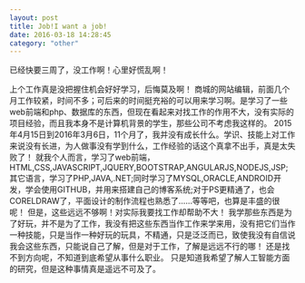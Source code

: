 ```yaml
---
layout: post
title: Job!I want a job!
date: 2016-03-18 14:28:45
category: "other"
---
```


已经快要三周了，没工作啊！心里好慌乱啊！

上个工作真是没把握住机会好好学习，后悔莫及啊！
商城的网站编辑，前面几个月工作较紧，时间不多；可后来的时间挺充裕的可以用来学习啊。是学习了一些web前端和php、数据库的东西，但现在看起来对找工作的作用不大，没有实际的项目经验，而且我本身不是计算机背景的学生，那些公司不考虑我这样的。
2015年4月15日到2016年3月6日，11个月了，我并没有成长什么。学识、技能上对工作来说没有长进，为人做事没有学到什么，工作经验的话这个真拿不出手，真是太失败了！
就我个人而言，学习了web前端，HTML,CSS,JAVASCRIPT,JQUERY,BOOTSTRAP,ANGULARJS,NODEJS,JSP;其它语言，学习了PHP,JAVA,.NET;同时学习了MYSQL,ORACLE,ANDROID开发，学会使用GITHUB，并用来搭建自己的博客系统;对于PS更精通了，也会CORELDRAW了，平面设计的制作流程也熟悉了……等等吧，也算是丰盛的很呢！
但是，这些远远不够啊！对实际我要找工作却帮助不大！
我学那些东西是为了好玩，并不是为了工作，我没有把这些东西当作工作来学来用，没有把它们当作一种技能，只是当作一种好玩的玩具，不精通，只是泛泛而已，致使我没有自信说我会这些东西，只能说自己了解，但是对于工作，了解是远远不行的哪！
还是找不到方向呢，不知道到底希望从事什么职业。
只是知道我希望了解人工智能方面的研究，但是这种事情真是遥远不可及了。